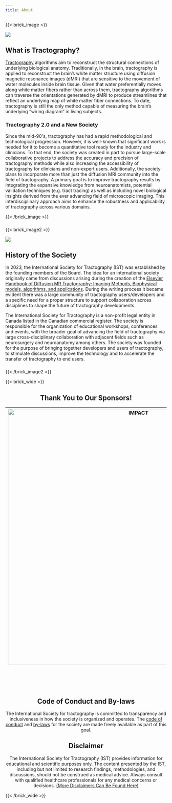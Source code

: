 ```yaml
---
title: About
---
```

{{< brick_image >}}

![](/uploads/tractograms/CST_3D_overlay.png)



## What is Tractography?

<a href="https://en.wikipedia.org/wiki/Tractography">Tractography</a> algorithms aim to reconstruct the structural connections of underlying biological anatomy. Traditionally, in the brain, tractography is applied to reconstruct the brain’s white matter structure using diffusion magnetic resonance images (dMRI) that are sensitive to the movement of water molecules inside brain tissue. Given that water preferentially moves along white matter fibers rather than across them, tractography algorithms can traverse the orientations generated by dMRI to produce streamlines that reflect an underlying map of white matter fiber connections. To date, tractography is still the only method capable of measuring the brain’s underlying “wiring diagram” in living subjects.

<h3> Tractography 2.0 and a New Society </h3>

Since the mid-90's, tractography has had a rapid methodological and technological progression. However, it is well-known that significant work is needed for it to become a quantitative tool ready for the industry and clinicians. To that end, the society was created in part to pursue large-scale collaborative projects to address the accuracy and precision of tractography methods while also increasing the accessibility of tractography for clinicians and non-expert users. Additionally, the society plans to incorporate more than just the diffusion MRI community into the field of tractography. A primary goal is to improve tractography results by integrating the expansive knowledge from neuroanatomists, potential validation techniques (e.g. tract tracing) as well as including novel biological insights derived from the ever advancing field of microscopic imaging. This interdisciplinary approach aims to enhance the robustness and applicability of tractography across various domains.

{{< /brick_image >}}
<h3 id="anchor1"></h3>
{{< brick_image2 >}}

![](/uploads/tractograms/PLI_HIST.png)



## History of the Society

In 2023, the International Society for Tractography (IST) was established by the founding members of the Board. The idea for an international society originally came from discussions arising during the creation of the <a href="https://shop.elsevier.com/books/handbook-of-diffusion-mr-tractography/acqua/978-0-12-818894-1">Elsevier Handbook of Diffusion MR Tractography: Imaging Methods, Biophysical models, algorithms, and applications</a>. During the writing process it became evident there was a large community of tractography users/developers and a specific need for a proper structure to support collaboration across disciplines to shape the future of tractography developments.

The International Society for Tractography is a non-profit legal entity in Canada listed in the Canadian commercial register.  The society is responsible for the organization of educational workshops, conferences and events, with the broader goal of advancing the field of tractography via large cross-disciplinary collaboration with adjacent fields such as neurosurgery and neuroanatomy among others. The society was founded for the purpose of bringing together developers and users of tractography, to stimulate discussions, improve the technology and to accelerate the transfer of tractography to end users.

<h3 id="anchor2"></h3>
{{< /brick_image2 >}}

{{< brick_wide >}}
<center>

## Thank You to Our Sponsors!
| <a href="https://sts.u-bordeaux.fr/rri-impact" rel="IMaging for Precision medicine within A Collaborative Translational program" target="_blank"><img src="/uploads/photos/logo_IMPACT.png" alt="IMPACT"  height="auto" width=800></a> |&emsp;&emsp;&emsp;| <a href="https://skope.swiss/" rel="Skope: Your Partner in Scientific MR Imaging" target="_blank"><img src="/uploads/photos/Skope_PNG.png" alt="Skope"  width=400 height="auto" width="auto"></a>|
|:-----:|:------:|:-----:|
<br>
<br>
<br>

<h3 id="anchor3"></h3>

## Code of Conduct and By-laws

The International Society for tractography is committed to transparency and inclusiveness in how the society is organized and operates. The <a href="/uploads/pdfs/Code_of_conduct_IST2024.pdf" target="_blank">code of conduct</a> and <a href="/uploads/pdfs/bylaws_IST2024.pdf" target="_blank">by-laws</a> for the society are made freely available as part of this goal.

<h3 id="anchor4"></h3>

## Disclaimer

The International Society for Tractography (IST) provides information for educational
and scientific purposes only. The content presented by the IST, including but not
limited to research findings, methodologies, and discussions, should not be
construed as medical advice. Always consult with qualified healthcare professionals
for any medical concerns or decisions. <a href="/uploads/pdfs/Disclaimers_for_IST.pdf" target="_blank">(More Disclaimers Can Be Found Here)</a>

</center>

{{< /brick_wide >}}
